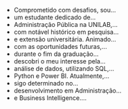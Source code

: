 
- Comprometido com desafios, sou...
- um estudante dedicado de...
- Administração Pública na UNILAB,...
- com notável histórico em pesquisa...
- e extensão universitária. Animado...
- com as oportunidades futuras,...
- durante o fim da graduação...
- descobri o meu interesse pela...
- análise de dados, utilizando SQL,...
- Python e Power BI. Atualmente,...
- sigo determinado no...
- desenvolvimento em Administração...
- e Business Intelligence....


<!---
Tiagoch123/Tiagoch123 is a ✨ special ✨ repository because its `README.md` (this file) appears on your GitHub profile.
You can click the Preview link to take a look at your changes.
--->
